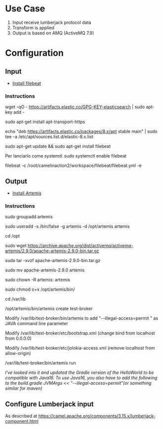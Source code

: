 # Use Case

1. Input receive lumberjack protocol data
2. Transform is applied
3. Output is based on AMQ (ActiveMQ 7.9)

# Configuration

## Input

 - [Install filebeat](https://www.elastic.co/guide/en/beats/filebeat/current/setup-repositories.html)

### Instructions

wget -qO - https://artifacts.elastic.co/GPG-KEY-elasticsearch | sudo apt-key add -

sudo apt-get install apt-transport-https

echo "deb https://artifacts.elastic.co/packages/8.x/apt stable main" | sudo tee -a /etc/apt/sources.list.d/elastic-8.x.list

sudo apt-get update && sudo apt-get install filebeat

Per lanciarlo come systemd: sudo systemctl enable filebeat

filebeat -c /root/camelinaction2/workspace/filebeat/filebeat.yml -e

## Output

 - [Install Artemis](https://medium.com/@hasnat.saeed/setup-activemq-artemis-on-ubuntu-18-04-76bb4975308b)

### Instructions

sudo groupadd artemis

sudo useradd -s /bin/false -g artemis -d /opt/artemis artemis

cd /opt

sudo wget https://archive.apache.org/dist/activemq/activemq-artemis/2.9.0/apache-artemis-2.9.0-bin.tar.gz

sudo tar -xvzf apache-artemis-2.9.0-bin.tar.gz

sudo mv apache-artemis-2.9.0 artemis

sudo chown -R artemis: artemis

sudo chmod o+x /opt/artemis/bin/

cd /var/lib

/opt/artemis/bin/artemis create test-broker

Modify /var/lib/test-broker/bin/artemis to add "--illegal-access=permit \" as JAVA command line parameter

Modify /var/lib/test-broker/etc/bootstrap.xml (change bind from localhost from 0.0.0.0)

Modify /var/lib/test-broker/etc/jolokia-access.xml (remove localhost from allow-origin)

/var/lib/test-broker/bin/artemis run

*I've looked into it and updated the Gradle version of the HelloWorld to be compatible with Java16.
To use Java16, you also have to add the following to the build.gradle JVMArgs << "--illegal-access=permit"(or something similar for maven)*

## Configure Lumberjack input

As described at https://camel.apache.org/components/3.15.x/lumberjack-component.html

